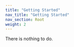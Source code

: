 ```yaml
---
title: "Getting Started"
nav_title: "Getting Started"
nav_section: Root
weight: 2
---
```


There is nothing to do.
